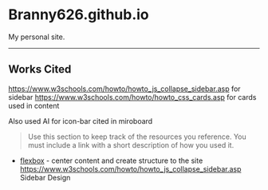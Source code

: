 # Branny626.github.io

My personal site.

---

## Works Cited
https://www.w3schools.com/howto/howto_js_collapse_sidebar.asp 
for sidebar
https://www.w3schools.com/howto/howto_css_cards.asp
for cards used in content

Also used AI for icon-bar cited in miroboard

> Use this section to  keep track of the resources you reference. You must include a link with a short description of how you used it. 

- [flexbox](https://css-tricks.com/snippets/css/a-guide-to-flexbox/) - center content and create structure to the site
https://www.w3schools.com/howto/howto_js_collapse_sidebar.asp
Sidebar Design